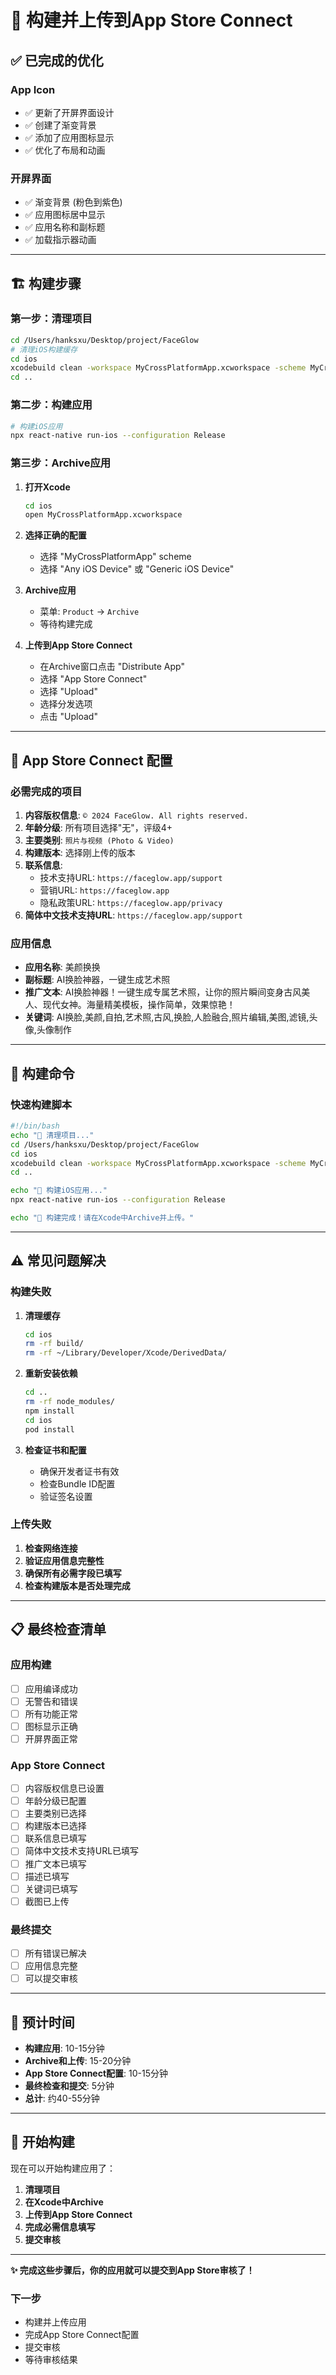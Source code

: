 # 🚀 构建并上传到App Store Connect

## ✅ 已完成的优化

### App Icon
- ✅ 更新了开屏界面设计
- ✅ 创建了渐变背景
- ✅ 添加了应用图标显示
- ✅ 优化了布局和动画

### 开屏界面
- ✅ 渐变背景 (粉色到紫色)
- ✅ 应用图标居中显示
- ✅ 应用名称和副标题
- ✅ 加载指示器动画

---

## 🏗️ 构建步骤

### 第一步：清理项目
```bash
cd /Users/hanksxu/Desktop/project/FaceGlow
# 清理iOS构建缓存
cd ios
xcodebuild clean -workspace MyCrossPlatformApp.xcworkspace -scheme MyCrossPlatformApp
cd ..
```

### 第二步：构建应用
```bash
# 构建iOS应用
npx react-native run-ios --configuration Release
```

### 第三步：Archive应用
1. **打开Xcode**
   ```bash
   cd ios
   open MyCrossPlatformApp.xcworkspace
   ```

2. **选择正确的配置**
   - 选择 "MyCrossPlatformApp" scheme
   - 选择 "Any iOS Device" 或 "Generic iOS Device"

3. **Archive应用**
   - 菜单: `Product` → `Archive`
   - 等待构建完成

4. **上传到App Store Connect**
   - 在Archive窗口点击 "Distribute App"
   - 选择 "App Store Connect"
   - 选择 "Upload"
   - 选择分发选项
   - 点击 "Upload"

---

## 📱 App Store Connect 配置

### 必需完成的项目
1. **内容版权信息**: `© 2024 FaceGlow. All rights reserved.`
2. **年龄分级**: 所有项目选择"无"，评级4+
3. **主要类别**: `照片与视频 (Photo & Video)`
4. **构建版本**: 选择刚上传的版本
5. **联系信息**:
   - 技术支持URL: `https://faceglow.app/support`
   - 营销URL: `https://faceglow.app`
   - 隐私政策URL: `https://faceglow.app/privacy`
6. **简体中文技术支持URL**: `https://faceglow.app/support`

### 应用信息
- **应用名称**: 美颜换换
- **副标题**: AI换脸神器，一键生成艺术照
- **推广文本**: AI换脸神器！一键生成专属艺术照，让你的照片瞬间变身古风美人、现代女神。海量精美模板，操作简单，效果惊艳！
- **关键词**: AI换脸,美颜,自拍,艺术照,古风,换脸,人脸融合,照片编辑,美图,滤镜,头像,头像制作

---

## 🔧 构建命令

### 快速构建脚本
```bash
#!/bin/bash
echo "🧹 清理项目..."
cd /Users/hanksxu/Desktop/project/FaceGlow
cd ios
xcodebuild clean -workspace MyCrossPlatformApp.xcworkspace -scheme MyCrossPlatformApp
cd ..

echo "📱 构建iOS应用..."
npx react-native run-ios --configuration Release

echo "🎉 构建完成！请在Xcode中Archive并上传。"
```

---

## ⚠️ 常见问题解决

### 构建失败
1. **清理缓存**
   ```bash
   cd ios
   rm -rf build/
   rm -rf ~/Library/Developer/Xcode/DerivedData/
   ```

2. **重新安装依赖**
   ```bash
   cd ..
   rm -rf node_modules/
   npm install
   cd ios
   pod install
   ```

3. **检查证书和配置**
   - 确保开发者证书有效
   - 检查Bundle ID配置
   - 验证签名设置

### 上传失败
1. **检查网络连接**
2. **验证应用信息完整性**
3. **确保所有必需字段已填写**
4. **检查构建版本是否处理完成**

---

## 📋 最终检查清单

### 应用构建
- [ ] 应用编译成功
- [ ] 无警告和错误
- [ ] 所有功能正常
- [ ] 图标显示正确
- [ ] 开屏界面正常

### App Store Connect
- [ ] 内容版权信息已设置
- [ ] 年龄分级已配置
- [ ] 主要类别已选择
- [ ] 构建版本已选择
- [ ] 联系信息已填写
- [ ] 简体中文技术支持URL已填写
- [ ] 推广文本已填写
- [ ] 描述已填写
- [ ] 关键词已填写
- [ ] 截图已上传

### 最终提交
- [ ] 所有错误已解决
- [ ] 应用信息完整
- [ ] 可以提交审核

---

## 🎯 预计时间

- **构建应用**: 10-15分钟
- **Archive和上传**: 15-20分钟
- **App Store Connect配置**: 10-15分钟
- **最终检查和提交**: 5分钟
- **总计**: 约40-55分钟

---

## 🚀 开始构建

现在可以开始构建应用了：

1. **清理项目**
2. **在Xcode中Archive**
3. **上传到App Store Connect**
4. **完成必需信息填写**
5. **提交审核**

---

**✨ 完成这些步骤后，你的应用就可以提交到App Store审核了！**

### 下一步
- 构建并上传应用
- 完成App Store Connect配置
- 提交审核
- 等待审核结果
